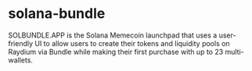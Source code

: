 # solana-bundle
SOLBUNDLE.APP is the Solana Memecoin launchpad that uses a user-friendly UI to allow users to create their tokens and liquidity pools on Raydium via Bundle while making their first purchase with up to 23 multi-wallets.
